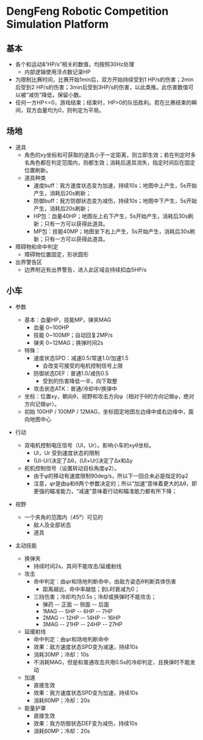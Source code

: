 # DengFeng Robotic Competition Simulation Platform


## 基本

- 各个和运动&“HP/s”相关的数值，均按照30Hz处理
    - 内部逻辑使用浮点数记录HP
- 为限制比赛时间，比赛开始1min后，双方开始持续受到1 HP/s的伤害；2min后受到2 HP/s的伤害；3min后受到3HP/s的伤害，以此类推。此伤害数值可以被“减伤”降低，保留小数。
- 任何一方HP<=0，游戏结束；结束时，HP>0的队伍胜利。若在比赛结束的瞬间，双方血量均为0，则判定为平局。

## 场地

- 道具
    - 角色的xy坐标和可获取的道具小于一定距离，则立即生效；若在判定时多名角色都在判定范围内，则都生效；消耗后道具消失，指定时间后在固定位置刷新。
    - 道具种类
        - 速度buff：我方速度状态变为加速，持续10s；地图中上产生，5s开始产生，消耗后20s刷新；
        - 防御buff：我方防御状态变为减伤，持续10s；地图中下产生，5s开始产生，消耗后20s刷新；
        - HP包：血量40HP；地图左上右下产生，5s开始产生，消耗后30s刷新；只有一方可以获得此道具。
        - MP包：技能40MP；地图坐下右上产生，5s开始产生，消耗后30s刷新；只有一方可以获得此道具。
- 障碍物和命中判定
    - 障碍物位置固定，形状圆形
- 出界警告区
    - 边界附近有出界警告，进入此区域会持续扣血5HP/s

## 小车

- 参数
    - 基本：血量HP，技能MP，弹夹MAG
        - 血量 0~100HP
        - 技能 0~100MP；自动回复2MP/s
        - 弹夹 0~12MAG；换弹时间2s
    - 特殊：
        - 速度状态SPD：减速0.5/常速1.0/加速1.5
            - 会改变可接受的电机控制信号上限
        - 防御状态DEF：普通1.0/减伤0.5
            - 受到的伤害降低一半，向下取整
        - 攻击状态ATK：普通/冷却中/换弹中
    - 坐标：位置xy，朝向θ，视野和攻击方向φ（相对于θ的方向记做φ，绝对方向记做φr）。
    - 初始 100HP / 100MP / 12MAG，坐标固定地图左边缘中或右边缘中，面向地图中心
- 行动
    - 双电机控制电压信号（Ul，Ur）。影响小车的xyθ坐标。
        - Ul，Ur 受到速度状态的限制
        - (Ul-Ur)决定了Δθ，(Ul+Ur)决定了Δx和Δy
    - 舵机控制信号（设置转动目标角度φ2）。
        - 由于φ的移动有速度限制90deg/s，所以下一回合未必是指定的φ2
        - 注意，φr是由φ和θ两个参数决定的；所以“加速”意味着更大的Δθ，即更强的瞄准能力，“减速”意味着行动和瞄准能力都有所下降；

- 视野
    - 一个夹角的范围内（45°）可见的
        - 敌人及全部状态
        - 道具
- 主动技能
    - 换弹夹
        - 持续时间2s，其间不能攻击/延缓射线
    - 攻击
        - 命中判定：由φr和场地判断命中，由敌方姿态θ判断具体伤害
            - 距离越远，命中率越低；到L时衰减为0；
        - 三挡伤害；冷却均为0.5s；冷却或换弹时不能攻击；
            - 弹药 -- 正面  -- 侧面 -- 后面
            - 1MAG -- 5HP  -- 6HP  -- 7HP
            - 2MAG -- 12HP -- 14HP -- 16HP
            - 3MAG -- 21HP -- 24HP -- 27HP
    - 延缓射线
        - 命中判定：由φr和场地判断命中
        - 效果：敌方速度状态SPD变为减速，持续10s
        - 消耗30MP；冷却：10s
        - 不消耗MAG，但是和普通攻击共用0.5s的冷却判定，且换弹时不能发动
    - 加速
        - 直接生效
        - 效果：我方速度状态SPD变为加速，持续10s
        - 消耗60MP；冷却：20s
    - 能量护罩
        - 直接生效
        - 效果：我方防御状态DEF变为减伤，持续10s
        - 消耗60MP；冷却：20s

